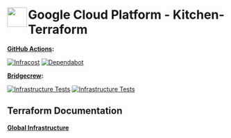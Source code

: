 # <img align="left" width="45" height="45" src="https://user-images.githubusercontent.com/1610100/202321831-9cf218f9-660d-481f-8578-c2ba19fcc93a.png"> Google Cloud Platform - Kitchen-Terraform

**[GitHub Actions](https://github.com/osinfra-io/google-cloud-kitchen-terraform/actions):**

[![Infracost](https://github.com/osinfra-io/google-cloud-kitchen-terraform/actions/workflows/infracost.yml/badge.svg)](https://github.com/osinfra-io/google-cloud-kitchen-terraform/actions/workflows/infracost.yml) [![Dependabot](https://github.com/osinfra-io/google-cloud-kitchen-terraform/actions/workflows/dependabot.yml/badge.svg)](https://github.com/osinfra-io/google-cloud-kitchen-terraform/actions/workflows/dependabot.yml)

**[Bridgecrew](https://www.bridgecrew.cloud/projects?types=Passed&repository=osinfra-io%2Fgoogle-cloud-kitchen-terraform&branch=main):**

[![Infrastructure Tests](https://www.bridgecrew.cloud/badges/github/osinfra-io/google-cloud-kitchen-terraform/general)](https://www.bridgecrew.cloud/link/badge?vcs=github&fullRepo=osinfra-io%2Fgoogle-cloud-kitchen-terraform&benchmark=INFRASTRUCTURE+SECURITY) [![Infrastructure Tests](https://www.bridgecrew.cloud/badges/github/osinfra-io/google-cloud-kitchen-terraform/cis_gcp)](https://www.bridgecrew.cloud/link/badge?vcs=github&fullRepo=osinfra-io%2Fgoogle-cloud-kitchen-terraform&benchmark=CIS+GCP+V1.1)

## Terraform Documentation

[**Global Infrastructure**](global/infra/README.md)
